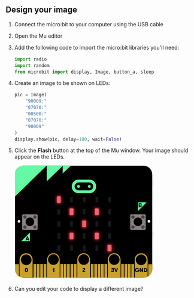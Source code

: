 ## Design your image

1. Connect the micro:bit to your computer using the USB cable

1. Open the Mu editor

1. Add the following code to import the micro:bit libraries you'll need:

    ```python
    import radio
    import random
    from microbit import display, Image, button_a, sleep
    ```

1. Create an image to be shown on LEDs:

    ```python
    pic = Image(
        "90009:"
        "07070:"
        "00500:"
        "07070:"
        "90009"
    )
    display.show(pic, delay=100, wait=False)
    ```

1. Click the **Flash** button at the top of the Mu window. Your image should appear on the LEDs.

    ![](images/microbit-1.png)

1. Can you edit your code to display a different image?
